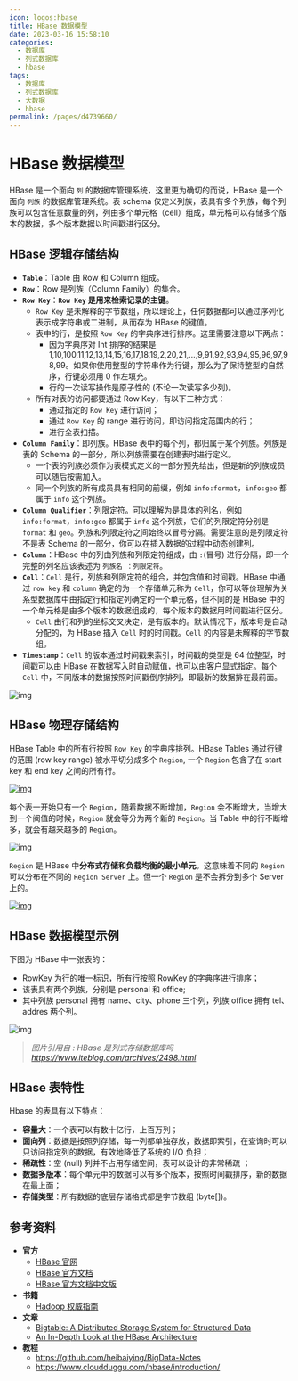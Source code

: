```yaml
---
icon: logos:hbase
title: HBase 数据模型
date: 2023-03-16 15:58:10
categories:
  - 数据库
  - 列式数据库
  - hbase
tags:
  - 数据库
  - 列式数据库
  - 大数据
  - hbase
permalink: /pages/d4739660/
---
```


# HBase 数据模型

HBase 是一个面向 `列` 的数据库管理系统，这里更为确切的而说，HBase 是一个面向 `列族` 的数据库管理系统。表 schema 仅定义列族，表具有多个列族，每个列族可以包含任意数量的列，列由多个单元格（cell）组成，单元格可以存储多个版本的数据，多个版本数据以时间戳进行区分。

## HBase 逻辑存储结构

- **`Table`**：Table 由 Row 和 Column 组成。
- **`Row`**：Row 是列族（Column Family）的集合。
- **`Row Key`**：**`Row Key` 是用来检索记录的主键**。
  - `Row Key` 是未解释的字节数组，所以理论上，任何数据都可以通过序列化表示成字符串或二进制，从而存为 HBase 的键值。
  - 表中的行，是按照 `Row Key` 的字典序进行排序。这里需要注意以下两点：
    - 因为字典序对 Int 排序的结果是 1,10,100,11,12,13,14,15,16,17,18,19,2,20,21,…,9,91,92,93,94,95,96,97,98,99。如果你使用整型的字符串作为行键，那么为了保持整型的自然序，行键必须用 0 作左填充。
    - 行的一次读写操作是原子性的 (不论一次读写多少列)。
  - 所有对表的访问都要通过 Row Key，有以下三种方式：
    - 通过指定的 `Row Key` 进行访问；
    - 通过 `Row Key` 的 range 进行访问，即访问指定范围内的行；
    - 进行全表扫描。
- **`Column Family`**：即列族。HBase 表中的每个列，都归属于某个列族。列族是表的 Schema 的一部分，所以列族需要在创建表时进行定义。
  - 一个表的列族必须作为表模式定义的一部分预先给出，但是新的列族成员可以随后按需加入。
  - 同一个列族的所有成员具有相同的前缀，例如 `info:format`，`info:geo` 都属于 `info` 这个列族。
- **`Column Qualifier`**：列限定符。可以理解为是具体的列名，例如 `info:format`，`info:geo` 都属于 `info` 这个列族，它们的列限定符分别是 `format` 和 `geo`。列族和列限定符之间始终以冒号分隔。需要注意的是列限定符不是表 Schema 的一部分，你可以在插入数据的过程中动态创建列。
- **`Column`**：HBase 中的列由列族和列限定符组成，由 `:`(冒号) 进行分隔，即一个完整的列名应该表述为 `列族名 ：列限定符`。
- **`Cell`**：`Cell` 是行，列族和列限定符的组合，并包含值和时间戳。HBase 中通过 `row key` 和 `column` 确定的为一个存储单元称为 `Cell`，你可以等价理解为关系型数据库中由指定行和指定列确定的一个单元格，但不同的是 HBase 中的一个单元格是由多个版本的数据组成的，每个版本的数据用时间戳进行区分。
  - `Cell` 由行和列的坐标交叉决定，是有版本的。默认情况下，版本号是自动分配的，为 HBase 插入 `Cell` 时的时间戳。`Cell` 的内容是未解释的字节数组。
- **`Timestamp`**：`Cell` 的版本通过时间戳来索引，时间戳的类型是 64 位整型，时间戳可以由 HBase 在数据写入时自动赋值，也可以由客户显式指定。每个 `Cell` 中，不同版本的数据按照时间戳倒序排列，即最新的数据排在最前面。

![img](https://raw.githubusercontent.com/dunwu/images/master/cs/bigdata/hbase/1551164224778.png)

## HBase 物理存储结构

HBase Table 中的所有行按照 `Row Key` 的字典序排列。HBase Tables 通过行键的范围 (row key range) 被水平切分成多个 `Region`, 一个 `Region` 包含了在 start key 和 end key 之间的所有行。

[![img](https://camo.githubusercontent.com/cd502001e098c6598fbec073a87e28b14e52268c48cc3b24395f252e0c801058/68747470733a2f2f67697465652e636f6d2f68656962616979696e672f426967446174612d4e6f7465732f7261772f6d61737465722f70696374757265732f48426173654172636869746563747572652d426c6f672d466967322e706e67)](https://camo.githubusercontent.com/cd502001e098c6598fbec073a87e28b14e52268c48cc3b24395f252e0c801058/68747470733a2f2f67697465652e636f6d2f68656962616979696e672f426967446174612d4e6f7465732f7261772f6d61737465722f70696374757265732f48426173654172636869746563747572652d426c6f672d466967322e706e67)

每个表一开始只有一个 `Region`，随着数据不断增加，`Region` 会不断增大，当增大到一个阀值的时候，`Region` 就会等分为两个新的 `Region`。当 Table 中的行不断增多，就会有越来越多的 `Region`。

[![img](https://camo.githubusercontent.com/7a8d87d3896764c25784ea1ceaa3917dc111942e8e869801cf37c4449e7a1a4f/68747470733a2f2f67697465652e636f6d2f68656962616979696e672f426967446174612d4e6f7465732f7261772f6d61737465722f70696374757265732f68626173652d726567696f6e2d73706c6974652e706e67)](https://camo.githubusercontent.com/7a8d87d3896764c25784ea1ceaa3917dc111942e8e869801cf37c4449e7a1a4f/68747470733a2f2f67697465652e636f6d2f68656962616979696e672f426967446174612d4e6f7465732f7261772f6d61737465722f70696374757265732f68626173652d726567696f6e2d73706c6974652e706e67)

`Region` 是 HBase 中**分布式存储和负载均衡的最小单元**。这意味着不同的 `Region` 可以分布在不同的 `Region Server` 上。但一个 `Region` 是不会拆分到多个 Server 上的。

[![img](https://camo.githubusercontent.com/f0d7ef92cc299882591d6c09b465620d0ada3ab6038759d41e8243ff5bed6aa8/68747470733a2f2f67697465652e636f6d2f68656962616979696e672f426967446174612d4e6f7465732f7261772f6d61737465722f70696374757265732f68626173652d726567696f6e2d6469732e706e67)](https://camo.githubusercontent.com/f0d7ef92cc299882591d6c09b465620d0ada3ab6038759d41e8243ff5bed6aa8/68747470733a2f2f67697465652e636f6d2f68656962616979696e672f426967446174612d4e6f7465732f7261772f6d61737465722f70696374757265732f68626173652d726567696f6e2d6469732e706e67)

## HBase 数据模型示例

下图为 HBase 中一张表的：

- RowKey 为行的唯一标识，所有行按照 RowKey 的字典序进行排序；
- 该表具有两个列族，分别是 personal 和 office;
- 其中列族 personal 拥有 name、city、phone 三个列，列族 office 拥有 tel、addres 两个列。

![img](https://raw.githubusercontent.com/dunwu/images/master/snap/20200601172926.png)

> _图片引用自 : HBase 是列式存储数据库吗_ *https://www.iteblog.com/archives/2498.html*

## HBase 表特性

Hbase 的表具有以下特点：

- **容量大**：一个表可以有数十亿行，上百万列；
- **面向列**：数据是按照列存储，每一列都单独存放，数据即索引，在查询时可以只访问指定列的数据，有效地降低了系统的 I/O 负担；
- **稀疏性**：空 (null) 列并不占用存储空间，表可以设计的非常稀疏 ；
- **数据多版本**：每个单元中的数据可以有多个版本，按照时间戳排序，新的数据在最上面；
- **存储类型**：所有数据的底层存储格式都是字节数组 (byte[])。

## 参考资料

- **官方**
  - [HBase 官网](http://hbase.apache.org/)
  - [HBase 官方文档](https://hbase.apache.org/book.html)
  - [HBase 官方文档中文版](http://abloz.com/hbase/book.html)
- **书籍**
  - [Hadoop 权威指南](https://book.douban.com/subject/27600204/)
- **文章**
  - [Bigtable: A Distributed Storage System for Structured Data](https://static.googleusercontent.com/media/research.google.com/zh-CN//archive/bigtable-osdi06.pdf)
  - [An In-Depth Look at the HBase Architecture](https://mapr.com/blog/in-depth-look-hbase-architecture)
- **教程**
  - https://github.com/heibaiying/BigData-Notes
  - https://www.cloudduggu.com/hbase/introduction/